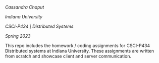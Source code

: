 *Cassandra Chaput*

*Indiana University*

*CSCI-P434 | Distributed Systems*

*Spring 2023*

This repo includes the homework / coding assignments for CSCI-P434 Distributed systems at Indiana University. These assignments are written from scratch and showcase client and server communication. 

